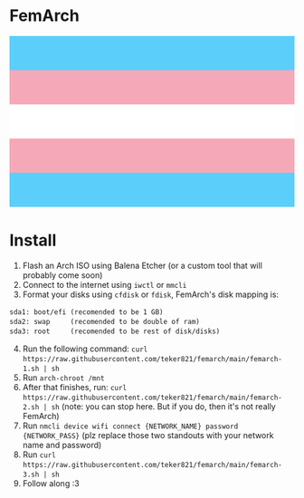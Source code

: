 # FemArch

<img src="img/transflag.png" alt="transflag" style="width:512px;"/>

# Install

1. Flash an Arch ISO using Balena Etcher (or a custom tool that will probably come soon)
2. Connect to the internet using `iwctl` or `mmcli`
3. Format your disks using `cfdisk` or `fdisk`, FemArch's disk mapping is:
```txt
sda1: boot/efi (recomended to be 1 GB)
sda2: swap     (recomended to be double of ram)
sda3: root     (recomended to be rest of disk/disks)
```
4. Run the following command: `curl https://raw.githubusercontent.com/teker821/femarch/main/femarch-1.sh | sh`
5. Run `arch-chroot /mnt`
6. After that finishes, run: `curl https://raw.githubusercontent.com/teker821/femarch/main/femarch-2.sh | sh` (note: you can stop here. But if you do, then it's not really FemArch)
7. Run `nmcli device wifi connect {NETWORK_NAME} password {NETWORK_PASS}` (plz replace those two standouts with your network name and password)
8. Run `curl https://raw.githubusercontent.com/teker821/femarch/main/femarch-3.sh | sh`
9. Follow along :3